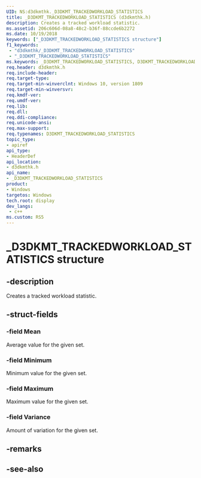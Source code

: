 ```yaml
---
UID: NS:d3dkmthk._D3DKMT_TRACKEDWORKLOAD_STATISTICS
title: _D3DKMT_TRACKEDWORKLOAD_STATISTICS (d3dkmthk.h)
description: Creates a tracked workload statistic.
ms.assetid: 206c606d-08a8-48c2-b36f-88ccde6b2272
ms.date: 10/19/2018
keywords: ["_D3DKMT_TRACKEDWORKLOAD_STATISTICS structure"]
f1_keywords:
 - "d3dkmthk/_D3DKMT_TRACKEDWORKLOAD_STATISTICS"
 - "_D3DKMT_TRACKEDWORKLOAD_STATISTICS"
ms.keywords: _D3DKMT_TRACKEDWORKLOAD_STATISTICS, D3DKMT_TRACKEDWORKLOAD_STATISTICS, 
req.header: d3dkmthk.h
req.include-header:
req.target-type:
req.target-min-winverclnt: Windows 10, version 1809
req.target-min-winversvr:
req.kmdf-ver:
req.umdf-ver:
req.lib:
req.dll:
req.ddi-compliance:
req.unicode-ansi:
req.max-support:
req.typenames: D3DKMT_TRACKEDWORKLOAD_STATISTICS
topic_type: 
- apiref
api_type: 
- HeaderDef
api_location: 
- d3dkmthk.h
api_name: 
- _D3DKMT_TRACKEDWORKLOAD_STATISTICS
product:
- Windows
targetos: Windows
tech.root: display
dev_langs:
 - c++
ms.custom: RS5
---
```


# _D3DKMT_TRACKEDWORKLOAD_STATISTICS structure

## -description

Creates a tracked workload statistic.

## -struct-fields

### -field Mean

Average value for the given set.

### -field Minimum

Minimum value for the given set.

### -field Maximum

Maximum value for the given set.

### -field Variance
 
Amount of variation for the given set.

## -remarks

## -see-also
